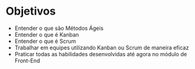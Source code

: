 # Objetivos

- Entender o que são Métodos Ágeis
- Entender o que é Kanban
- Entender o que é Scrum
- Trabalhar em equipes utilizando Kanban ou Scrum de maneira eficaz
- Praticar todas as habilidades desenvolvidas até agora no módulo de Front-End

